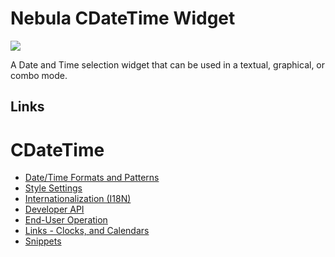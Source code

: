 # Nebula CDateTime Widget

![](images/CDTSnippet02.png)  


A Date and Time selection widget that can be used in a textual, graphical, or combo mode.


## Links

# CDateTime

- [Date/Time Formats and Patterns](https://eclipse.dev/nebula/widgets/cdatetime/cdatetime770d.html?page=patterns)
- [Style Settings](https://eclipse.dev/nebula/widgets/cdatetime/cdatetime437d.html?page=styles)
- [Internationalization (I18N)](https://eclipse.dev/nebula/widgets/cdatetime/cdatetime0566.html?page=i18n)
- [Developer API](https://eclipse.dev/nebula/widgets/cdatetime/cdatetime7657.html?page=api)
- [End-User Operation](https://eclipse.dev/nebula/widgets/cdatetime/cdatetimeb2c1.html?page=operation)
- [Links - Clocks, and Calendars](https://eclipse.dev/nebula/widgets/cdatetime/cdatetime2c3b.html?page=reference)
- [Snippets](https://eclipse.dev/nebula/snippets.html#CDateTime)





